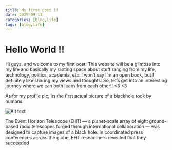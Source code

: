 ```yaml
---
title: My first post !!
date: 2025-09-13
categories: [blog,life]
tags: [blog,life]
---
```

# Hello World !!

Hi guys, and welcome to my first post! This website will be a glimpse into my life and basically my ranting space about stuff ranging from my life, technology, politics, academia, etc. I won’t say I’m an open book, but I definitely like sharing my views and thoughts. So, let’s get into an interesting journey where we can both learn from each other!! <3 <3

As for my profile pic, its the first actual picture of a blackhole took by humans 

![Alt text](https://upload.wikimedia.org/wikipedia/commons/thumb/4/4f/Black_hole_-_Messier_87_crop_max_res.jpg/1280px-Black_hole_-_Messier_87_crop_max_res.jpg)

The Event Horizon Telescope (EHT) — a planet-scale array of eight ground-based radio telescopes forged through international collaboration — was designed to capture images of a black hole. In coordinated press conferences across the globe, EHT researchers revealed that they succeeded